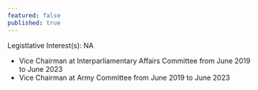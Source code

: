 ```yaml
---
featured: false
published: true
---
```

Legistlative Interest(s): NA

* Vice Chairman at Interparliamentary Affairs Committee from June 2019 to June 2023
* Vice Chairman at Army Committee from June 2019 to June 2023
